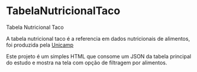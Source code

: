 # TabelaNutricionalTaco
Tabela Nutricional Taco

A tabela nutricional taco é a referencia em dados nutricionais de alimentos, foi produzida pela [Unicamp](https://www.nepa.unicamp.br/taco/tabela.php?ativo=tabela)

Este projeto é um simples HTML que consome um JSON da tabela principal do estudo e mostra na tela com opção de filtragem por alimentos.
